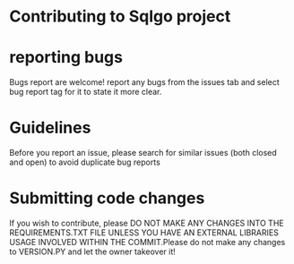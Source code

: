 # Contributing to Sqlgo project

# reporting bugs
Bugs report are welcome! report any bugs from the issues tab and select bug report tag for it to state it more clear.

# Guidelines



Before you  report an issue, please search for similar issues (both closed and open) to avoid duplicate bug reports



# Submitting code changes
If you wish to contribute, please DO NOT MAKE ANY CHANGES INTO THE REQUIREMENTS.TXT FILE UNLESS YOU HAVE AN EXTERNAL LIBRARIES USAGE INVOLVED WITHIN THE COMMIT.Please do not make any changes to VERSION.PY and let the owner takeover it!